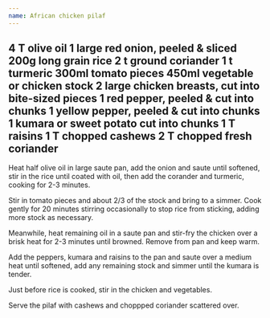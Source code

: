 ```yaml
---
name: African chicken pilaf
---
```

4 T olive oil
1 large red onion, peeled & sliced
200g long grain rice
2 t ground coriander
1 t turmeric
300ml tomato pieces
450ml vegetable or chicken stock
2 large chicken breasts, cut into bite-sized pieces
1 red pepper, peeled & cut into chunks
1 yellow pepper, peeled & cut into chunks
1 kumara or sweet potato cut into chunks
1 T raisins
1 T chopped cashews
2 T chopped fresh coriander
---
Heat half olive oil in large saute pan, add the onion and saute until softened, stir in the rice until coated with oil, then add the corander and turmeric, cooking for 2-3 minutes.

Stir in tomato pieces and about 2/3 of the stock and bring to a simmer.   Cook gently for 20 minutes stirring occasionally to stop rice from sticking, adding more stock as necessary.

Meanwhile, heat remaining oil in a saute pan and stir-fry the chicken over a brisk heat for 2-3 minutes until browned.  Remove from pan and keep warm.

Add the peppers, kumara and raisins to the pan and saute over a medium heat until softened, add any remaining stock and simmer until the kumara is tender.

Just before rice is cooked, stir in the chicken and vegetables.

Serve the pilaf with cashews and choppped coriander scattered over.

